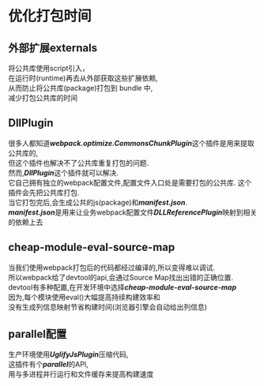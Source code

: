 # 优化打包时间

## 外部扩展externals

将公共库使用script引入，   
在运行时(runtime)再去从外部获取这些扩展依赖,    
从而防止将公共库(package)打包到 bundle 中,     
减少打包公共库的时间

## DllPlugin

很多人都知道***webpack.optimize.CommonsChunkPlugin***这个插件是用来提取公共库的,   
但这个插件也解决不了公共库重复打包的问题.   
然而,***DllPlugin***这个插件就可以解决.   
它自己拥有独立的webpack配置文件,配置文件入口处是需要打包的公共库. 
这个插件会先把公共库打包.   
当它打包完后,会生成公共的js(package)和***manifest.json***.   
***manifest.json***是用来让业务webpack配置文件***DLLReferencePlugin***映射到相关的依赖上去

## cheap-module-eval-source-map

当我们使用webpack打包后的代码都经过编译的,所以变得难以调试.    
所以webpack给了devtool的api,会通过Source Map找出出错的正确位置.    
devtool有多种配置,在开发环境中选择***cheap-module-eval-source-map***     
因为,每个模块使用eval()大幅提高持续构建效率和   
没有生成列信息映射节省构建时间(浏览器引擎会自动给出列信息)   

## parallel配置

生产环境使用***UglifyJsPlugin***压缩代码,    
这插件有个***parallel***的API,    
用与多进程并行运行和文件缓存来提高构建速度